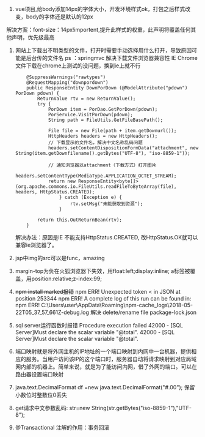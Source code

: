 1. vue项目,给body添加14px的字体大小，开发环境样式ok，打包之后样式改变，body的字体还是默认的12px

解决方案：font-size：14px!importent,提升此样式的权重，此声明将覆盖任何其他声明，优先级最高

1. 网站上下载出不明类型的文件，打开时需要手动选择用什么打开，导致原因可能是后台传的文件名
 ps ：springmvc 解决下载文件浏览器兼容性 IE Chrome
 文件下载在chrome上测试的没问题，换到ie上就不行
    ```
        @SuppressWarnings("rawtypes")
        @RequestMapping("downpordown")
        public ResponseEntity DownPorDown (@ModelAttribute("pdown") PorDown pdown) {
            ReturnValue rtv = new ReturnValue();
            try {
                PorDown item = PorDao.GetPorDown(pdown);
                PorService.VisitPorDown(pdown);
                String path = FileUtils.GetFileBasePath();
                
                File file = new File(path + item.getDownurl());
                HttpHeaders headers = new HttpHeaders();
                // 下载显示的文件名，解决中文名称乱码问题
                headers.setContentDispositionFormData("attachment", new String(item.getDownfilename().getBytes("UTF-8"), "iso-8859-1"));

                // 通知浏览器以attachment（下载方式）打开图片
                headers.setContentType(MediaType.APPLICATION_OCTET_STREAM);   
                return new ResponseEntity<byte[]>(org.apache.commons.io.FileUtils.readFileToByteArray(file), headers, HttpStatus.CREATED);    
                    } catch (Exception e) {
                        rtv.setMsg("未能获取到资源");
                    }
            
            return this.OutReturnBean(rtv);
        }
    ```
    解决办法：原因是IE 不能支持HttpStatus.CREATED, 改HttpStatus.OK就可以兼容ie浏览器了。
1. jsp中img的src可以是func，amazing
1. margin-top为负在火狐浏览器下失效，用float:left;display:inline;
a标签被覆盖，用position:relative;z-index:99;

1. ~~npm install marked报错~~
npm ERR! Unexpected token < in JSON at position 253344
npm ERR! A complete log of this run can be found in:
npm ERR!     C:\Users\user\AppData\Roaming\npm-cache\_logs\2018-05-22T05_37_57_661Z-debug.log
解决 delete/rename file package-lock.json

1.  sql server运行函数时报错
Procedure execution failed
42000 - [SQL Server]Must declare the scalar variable "@total".
42000 - [SQL Server]Must declare the scalar variable "@total".

1. 端口映射就是将外网主机的IP地址的一个端口映射到内网中一台机器，提供相应的服务。当用户访问该IP的这个端口时，服务器自动将请求映射到对应局域网内部的机器上。简单来说，就是为了能访问内网，借了外网的端口。可以在路由器设置端口映射
1. java.text.DecimalFormat df =new java.text.DecimalFormat("#.00");  保留小数位时整数位0丢失
1. get请求中文参数乱码: str=new String(str.getBytes("iso-8859-1"),"UTF-8");
1. @Transactional 注解的作用：事务回滚